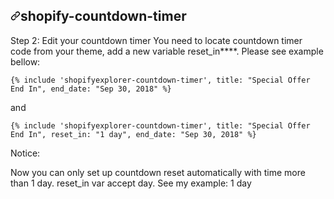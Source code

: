 <article class="markdown-body entry-content container-lg" itemprop="text"><h1><a id="user-content-shopify-countdown-timer" class="anchor" aria-hidden="true" href="#shopify-countdown-timer"><svg class="octicon octicon-link" viewBox="0 0 16 16" version="1.1" width="16" height="16" aria-hidden="true"><path fill-rule="evenodd" d="M7.775 3.275a.75.75 0 001.06 1.06l1.25-1.25a2 2 0 112.83 2.83l-2.5 2.5a2 2 0 01-2.83 0 .75.75 0 00-1.06 1.06 3.5 3.5 0 004.95 0l2.5-2.5a3.5 3.5 0 00-4.95-4.95l-1.25 1.25zm-4.69 9.64a2 2 0 010-2.83l2.5-2.5a2 2 0 012.83 0 .75.75 0 001.06-1.06 3.5 3.5 0 00-4.95 0l-2.5 2.5a3.5 3.5 0 004.95 4.95l1.25-1.25a.75.75 0 00-1.06-1.06l-1.25 1.25a2 2 0 01-2.83 0z"></path></svg></a>shopify-countdown-timer</h1>
<p>Step 2: Edit your countdown timer
You need to locate countdown timer code from your theme, add a new variable reset_in****. Please see example bellow:</p>
<pre><code>{% include 'shopifyexplorer-countdown-timer', title: "Special Offer End In", end_date: "Sep 30, 2018" %}
</code></pre>
<p>and</p>
<pre><code>{% include 'shopifyexplorer-countdown-timer', title: "Special Offer End In", reset_in: "1 day", end_date: "Sep 30, 2018" %}
</code></pre>
<p>Notice:</p>
<p>Now you can only set up countdown reset automatically with time more than 1 day.
reset_in var accept day. See my example: 1 day</p>
</article>
